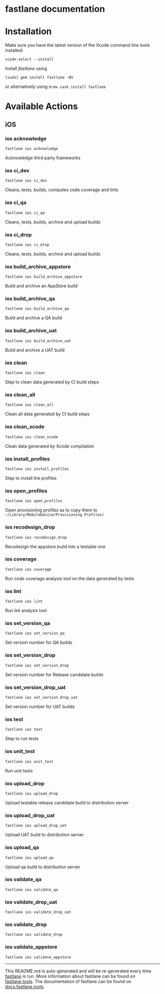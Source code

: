 fastlane documentation
================
# Installation

Make sure you have the latest version of the Xcode command line tools installed:

```
xcode-select --install
```

Install _fastlane_ using
```
[sudo] gem install fastlane -NV
```
or alternatively using `brew cask install fastlane`

# Available Actions
## iOS
### ios acknowledge
```
fastlane ios acknowledge
```
Acknowledge third party frameworks
### ios ci_dev
```
fastlane ios ci_dev
```
Cleans, tests, builds, computes code coverage and lints
### ios ci_qa
```
fastlane ios ci_qa
```
Cleans, tests, builds, archive and upload builds
### ios ci_drop
```
fastlane ios ci_drop
```
Cleans, tests, builds, archive and upload builds
### ios build_archive_appstore
```
fastlane ios build_archive_appstore
```
Build and archive an AppStore build
### ios build_archive_qa
```
fastlane ios build_archive_qa
```
Build and archive a QA build
### ios build_archive_uat
```
fastlane ios build_archive_uat
```
Build and archive a UAT build
### ios clean
```
fastlane ios clean
```
Step to clean data generated by CI build steps
### ios clean_all
```
fastlane ios clean_all
```
Clean all data generated by CI build steps
### ios clean_xcode
```
fastlane ios clean_xcode
```
Clean data generated by Xcode compilation
### ios install_profiles
```
fastlane ios install_profiles
```
Step to install the profiles
### ios open_profiles
```
fastlane ios open_profiles
```
Open provisioning profiles as to copy them to `~/Library/MobileDevice/Provisioning Profiles/`
### ios recodesign_drop
```
fastlane ios recodesign_drop
```
Recodesign the appstore build into a testable one
### ios coverage
```
fastlane ios coverage
```
Run code coverage analysis tool on the data generated by tests
### ios lint
```
fastlane ios lint
```
Run lint analysis tool
### ios set_version_qa
```
fastlane ios set_version_qa
```
Set version number for QA builds
### ios set_version_drop
```
fastlane ios set_version_drop
```
Set version number for Release candidate builds
### ios set_version_drop_uat
```
fastlane ios set_version_drop_uat
```
Set version number for UAT builds
### ios test
```
fastlane ios test
```
Step to run tests
### ios unit_test
```
fastlane ios unit_test
```
Run unit tests
### ios upload_drop
```
fastlane ios upload_drop
```
Upload testable release candidate build to distribution server
### ios upload_drop_uat
```
fastlane ios upload_drop_uat
```
Upload UAT build to distribution server
### ios upload_qa
```
fastlane ios upload_qa
```
Upload qa build to distribution server
### ios validate_qa
```
fastlane ios validate_qa
```

### ios validate_drop_uat
```
fastlane ios validate_drop_uat
```

### ios validate_drop
```
fastlane ios validate_drop
```

### ios validate_appstore
```
fastlane ios validate_appstore
```


----

This README.md is auto-generated and will be re-generated every time [fastlane](https://fastlane.tools) is run.
More information about fastlane can be found on [fastlane.tools](https://fastlane.tools).
The documentation of fastlane can be found on [docs.fastlane.tools](https://docs.fastlane.tools).
